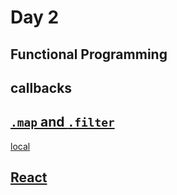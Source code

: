 # Day 2


## Functional Programming



## callbacks



## [`.map` and `.filter`](https://github.com/tmax818/mern_march24/blob/main/lectures/02day/demos/scope.js)


[local](./demos/mapAndFilter.js)


## [React](https://react.dev/)





